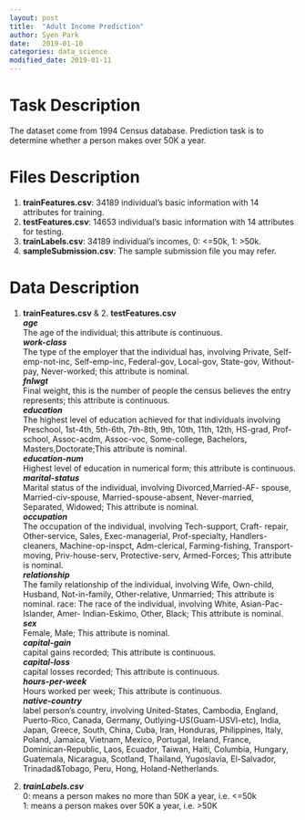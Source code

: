 ```yaml
---
layout: post
title:  "Adult Income Prediction"
author: Syen Park
date:   2019-01-10
categories: data_science
modified_date: 2019-01-11
---
```


# Task Description
The dataset come from 1994 Census database. Prediction task is to determine whether a person makes over 50K a year.

# Files Description
1. **trainFeatures.csv**: 34189 individual’s basic information with 14 attributes for training.
2. **testFeatures.csv**: 14653 individual’s basic information with 14 attributes for testing.
3. **trainLabels.csv**: 34189 individual’s incomes, 0: <=50k, 1: >50k.  
4. **sampleSubmission.csv**: The sample submission file you may refer.  

# Data Description
1. **trainFeatures.csv** & 2. **testFeatures.csv**  
_**age**_  
The age of the individual; this attribute is continuous.  
_**work-class**_  
The type of the employer that the individual has, involving Private, Self-emp-not-inc, Self-emp-inc, Federal-gov, Local-gov, State-gov, Without-pay, Never-worked; this attribute is nominal.  
_**fnlwgt**_  
Final weight, this is the number of people the census believes the entry represents; this attribute is continuous.  
_**education**_  
The highest level of education achieved for that individuals involving Preschool, 1st-4th, 5th-6th, 7th-8th, 9th, 10th, 11th, 12th, HS-grad, Prof-school, Assoc-acdm, Assoc-voc, Some-college, Bachelors, Masters,Doctorate;This attribute is nominal.  
_**education-num**_  
Highest level of education in numerical form; this attribute is continuous.  
_**marital-status**_  
Marital status of the individual, involving Divorced,Married-AF- spouse, Married-civ-spouse, Married-spouse-absent, Never-married, Separated, Widowed; This attribute is nominal.  
_**occupation**_  
The occupation of the individual, involving Tech-support, Craft- repair, Other-service, Sales, Exec-managerial, Prof-specialty, Handlers- cleaners, Machine-op-inspct, Adm-clerical, Farming-fishing, Transport-moving, Priv-house-serv, Protective-serv, Armed-Forces; This attribute is nominal.  
_**relationship**_  
The family relationship of the individual, involving Wife, Own-child, Husband, Not-in-family, Other-relative, Unmarried; This attribute is nominal. race: The race of the individual, involving White, Asian-Pac-Islander, Amer- Indian-Eskimo, Other, Black; This attribute is nominal.  
_**sex**_  
Female, Male; This attribute is nominal.  
_**capital-gain**_  
capital gains recorded; This attribute is continuous.  
_**capital-loss**_  
capital losses recorded; This attribute is continuous.  
_**hours-per-week**_   
Hours worked per week; This attribute is continuous.  
_**native-country**_  
label person’s country, involving United-States, Cambodia, England, Puerto-Rico, Canada, Germany, Outlying-US(Guam-USVI-etc), India, Japan, Greece, South, China, Cuba, Iran, Honduras, Philippines, Italy, Poland, Jamaica, Vietnam, Mexico, Portugal, Ireland, France, Dominican-Republic, Laos, Ecuador, Taiwan, Haiti, Columbia, Hungary, Guatemala, Nicaragua, Scotland, Thailand, Yugoslavia, El-Salvador, Trinadad&Tobago, Peru, Hong, Holand-Netherlands.

3. _**trainLabels.csv**_  
0: means a person makes no more than 50K a year, i.e. <=50k  
1: means a person makes over 50K a year, i.e. >50K
